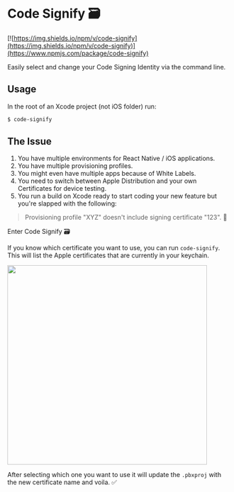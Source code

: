 # Code Signify 🗃

[![https://img.shields.io/npm/v/code-signify](https://img.shields.io/npm/v/code-signify)](https://www.npmjs.com/package/code-signify)

Easily select and change your Code Signing Identity via the command line.

## Usage

In the root of an Xcode project (not iOS folder) run:

```bash
$ code-signify
```

## The Issue

1. You have multiple environments for React Native / iOS applications.
2. You have multiple provisioning profiles.
3. You might even have multiple apps because of White Labels.
4. You need to switch between Apple Distribution and your own Certificates for device testing.
5. You run a build on Xcode ready to start coding your new feature but you're slapped with the following:


> Provisioning profile "XYZ" doesn't include signing certificate "123". 🛑

Enter Code Signify 🗃

If you know which certificate you want to use, you can run `code-signify`. This will list the Apple certificates that are currently in your keychain.

<img src="https://i.imgur.com/MlhJxgwg.jpg" width="450px">

After selecting which one you want to use it will update the `.pbxproj` with the new certificate name and voila. ✅


